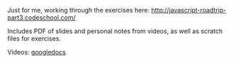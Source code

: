 Just for me, working through the exercises here: http://javascript-roadtrip-part3.codeschool.com/

Includes PDF of slides and personal notes from videos, as well as scratch files for exercises.

Videos: [googledocs](https://drive.google.com/a/webmodia.com/folderview?id=0B1SMlu9TkhDXSG1qb09JUndYbWc&usp=sharing)
